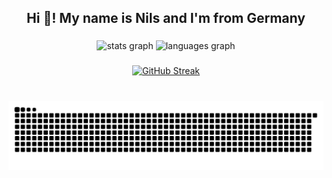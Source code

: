 <div align="center">

  <h2>Hi 👋! My name is Nils and I'm from Germany</h2>

  ###

  <div>
    <img src="https://github-readme-stats.vercel.app/api?username=AC1original&hide_title=false&hide_rank=true&show_icons=true&include_all_commits=true&count_private=true&disable_animations=false&theme=dracula&locale=en&hide_border=false" height="150" alt="stats graph" />
    <img src="https://github-readme-stats.vercel.app/api/top-langs?username=AC1original&locale=en&hide_title=false&layout=compact&card_width=320&langs_count=5&theme=dracula&hide_border=false" height="150" alt="languages graph" />
  </div>

  ###

  [![GitHub Streak](https://streak-stats.demolab.com?user=AC1original&theme=dracula)](https://git.io/streak-stats)

  ###

  <br clear="both">
  <img src="https://raw.githubusercontent.com/AC1original/AC1original/output/snake.svg" alt="Snake animation" />

</div>
